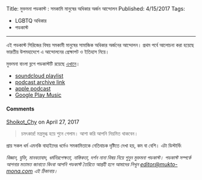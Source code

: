 Title: মুক্তমনা পডকাস্ট : সমকামি মানুষের অধিকার অর্জন আন্দোলন
Published: 4/15/2017
Tags:
  - LGBTQ অধিকার
  - পডকাস্ট
---
এই পডকাস্ট সিরিজের বিষয় সমকামী মানুষের সামাজিক অধিকার অর্জনের আন্দোলন। প্রথম পর্বে আলোচনা করা হয়েছে ভারতীয় উপমহাদেশে এ আন্দোলনের প্রেক্ষাপট ও ইতিহাস নিয়ে।

মুক্তমনা বাংলা ব্লগে পডকাস্টটি রয়েছে [এখানে](https://drive.google.com/file/d/1XOyuABy5c8eEKhsazRS2ajP9V-xc9Sq-)।

- [soundcloud playlist](https://soundcloud.com/mukto-mona)
- [podcast archive link](http://web.archive.org/web/20191023151006/http://podcast.mukto-mona.com)
- [apple podcast](https://podcasts.apple.com/us/podcast/id1212085883)
- [Google Play Music](https://play.google.com/music/listen#/ps/Izc4javhi5igs66olhdfex42cxa)

#### Comments
[Shoikot_Chy](https://disqus.com/by/Shoikot_Chy/) on April 27, 2017
> চমৎকার! মন্ত্রমুগ্ধ হয়ে শুনে গেলাম। আশা করি আপনি নিয়মিত থাকবেন।

প্রায় সকল ধর্ম এমনকি বাহাইদের ধর্মেও সমকামিতাকে নেতিবাচক দৃষ্টিতে দেখা হয়, কম বা বেশি। এটা ডিস্টার্বিং

_বিজ্ঞান, যুক্তি, মানবতাবাদ, ধর্মনিরপেক্ষতা, নাস্তিকতা, দর্শন নানা বিষয় নিয়ে শুনুন মুক্তমনা পডকাস্ট। পডকাস্ট সম্পর্কে আপনার মতামত জানাতে কিংবা আপনি পডকাস্ট তৈরিতে আগ্রহী হলে আমাদের লিখুন editor@mukto-mona.com এই ঠিকানায়।_
